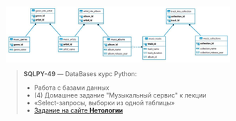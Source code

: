 ![logo](/logo.png)
> **SQLPY-49** — DataBases курс Python: 
> *    Работа с базами данных
> *    (4) Домашнее задание "Музыкальный сервис" к лекции
> *    «Select-запросы, выборки из одной таблицы»
> *    [Задание на сайте **Нетологии**](https://github.com/netology-code/py-homeworks-db/tree/master/dml)